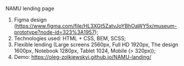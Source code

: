 NAMU lending page
1. Figma design (https://www.figma.com/file/HL3XGt5ZatvJoYBhOaWY5x/museum-prototype?node-id=323%3A1957);
2. Technologies used: HTML + CSS, BEM, SCSS;
3. Flexible lending (Large screens 2560px, Full HD 1920px, The design 1600px, Notebook 1280px, Tablet 1024, Mobile (> 320px));
4. Demo: https://oleg-zolkiewskyi.github.io/NAMU-landing/
